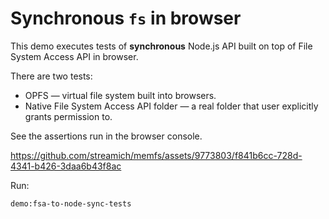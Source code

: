 # Synchronous `fs` in browser

This demo executes tests of **synchronous** Node.js API built on top of File
System Access API in browser.

There are two tests:

- OPFS &mdash; virtual file system built into browsers.
- Native File System Access API folder &mdash; a real folder that user explicitly grants permission to.

See the assertions run in the browser console.

https://github.com/streamich/memfs/assets/9773803/f841b6cc-728d-4341-b426-3daa6b43f8ac

Run:

```
demo:fsa-to-node-sync-tests
```

